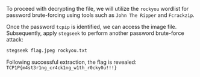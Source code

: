 To proceed with decrypting the file, we will utilize the `rockyou` wordlist for password brute-forcing using tools such as `John The Ripper` and `Fcrackzip`.

Once the password `tcpip` is identified, we can access the image file.
Subsequently, apply `stegseek` to perform another password brute-force attack:
```bash
stegseek flag.jpeg rockyou.txt
```

Following successful extraction, the flag is revealed: `TCP1P{m4st3r1ng_cr4ck1ng_w1th_r0cky0u!!!}`